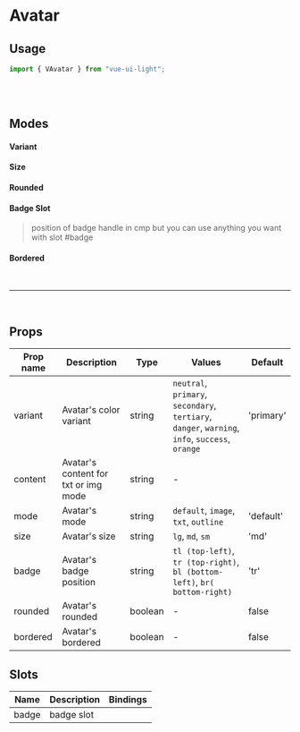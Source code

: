 # Avatar

## Usage

```js
import { VAvatar } from "vue-ui-light";
```

<br/>
<br/>

## Modes

<example>
<template v-slot:preview>
<v-row class="flex flex-row gap-8 items-center">
	<div class="flex flex-col gap-8 items-center">
	    <v-avatar />
	</div>
	<div class="flex flex-col gap-8 items-center">
	    <v-avatar content="al" mode="txt" />
	</div>
	<div class="flex flex-col gap-8 items-center">
	    <v-avatar content="https://cdn.discordapp.com/attachments/719621674965663817/983572069860130886/Image.png" mode="img" />
	</div>
	<div class="flex flex-col gap-8 items-center">
	    <v-avatar mode="outline" />
	</div>
</v-row>
</template>
<template v-slot:source>

```html
<v-avatar />
<v-avatar content="al" mode="txt" />
<v-avatar :content="imgSrc" mode="img" />
<v-avatar mode="outline" />
```

</template>
</example>

#### Variant

<example>
<template v-slot:preview>
<v-row class="flex flex-row gap-8 items-center">
	<div class="flex flex-col gap-8 items-center">
	    <v-avatar variant="tertiary" content="al" mode="txt" size="lg" />
	    <v-avatar variant="tertiary" content="al" mode="txt" size="md" />
	    <v-avatar variant="tertiary" content="al" mode="txt" size="sm" />
	</div>
	<div class="flex flex-col gap-8 items-center">
	    <v-avatar variant="secondary" content="al" mode="txt" size="lg" />
	    <v-avatar variant="secondary" content="al" mode="txt" size="md" />
	    <v-avatar variant="secondary" content="al" mode="txt" size="sm" />
	</div>
	<div class="flex flex-col gap-8 items-center">
	    <v-avatar variant="orange" content="al" mode="txt" size="lg" />
	    <v-avatar variant="orange" content="al" mode="txt" size="md" />
	    <v-avatar variant="orange" content="al" mode="txt" size="sm" />
	</div>
	<div class="flex flex-col gap-8 items-center">
	    <v-avatar variant="primary" content="al" mode="txt" size="lg" />
	    <v-avatar variant="primary" content="al" mode="txt" size="md" />
	    <v-avatar variant="primary" content="al" mode="txt" size="sm" />
	</div>
	<div class="flex flex-col gap-8 items-center">
	    <v-avatar variant="danger" content="al" mode="txt" size="lg" />
	    <v-avatar variant="danger" content="al" mode="txt" size="md" />
	    <v-avatar variant="danger" content="al" mode="txt" size="sm" />
	</div>
</v-row>
</template>
<template v-slot:source>

```html
<v-avatar variant="tertiary" content="al" mode="txt" size="lg" />

<v-avatar variant="secondary" content="al" mode="txt" size="lg" />

<v-avatar variant="orange" content="al" mode="txt" size="lg" />

<v-avatar variant="primary" content="al" mode="txt" size="lg" />

<v-avatar variant="danger" content="al" mode="txt" size="lg" />
```

</template>
</example>

#### Size

<example>
<template v-slot:preview>
<v-row class="flex flex-row gap-8 items-center">
	<div class="flex flex-col gap-8 items-center">
	    <v-avatar size="lg" />
	    <v-avatar size="md" />
	    <v-avatar size="sm" />
	</div>
	<div class="flex flex-col gap-8 items-center">
	    <v-avatar variant="orange" content="al" mode="txt" size="lg" />
	    <v-avatar variant="orange" content="al" mode="txt" size="md" />
	    <v-avatar variant="orange" content="al" mode="txt" size="sm" />
	</div>
	<div class="flex flex-col gap-8 items-center">
	    <v-avatar variant="tertiary" content="https://cdn.discordapp.com/attachments/719621674965663817/983572069860130886/Image.png" mode="img" size="lg" />
	    <v-avatar variant="tertiary" content="https://cdn.discordapp.com/attachments/719621674965663817/983572069860130886/Image.png" mode="img" size="md" />
	    <v-avatar variant="tertiary" content="https://cdn.discordapp.com/attachments/719621674965663817/983572069860130886/Image.png" mode="img" size="sm" />
	</div>
	<div class="flex flex-col gap-8 items-center">
	    <v-avatar mode="outline" size="lg" />
	    <v-avatar mode="outline" size="md" />
	    <v-avatar mode="outline" size="sm" />
	</div>
</v-row>
</template>
<template v-slot:source>

```html
<v-avatar size="lg" />
<v-avatar size="md" />
<v-avatar size="sm" />

<v-avatar variant="orange" content="al" mode="txt" size="lg" />
<v-avatar variant="orange" content="al" mode="txt" size="md" />
<v-avatar variant="orange" content="al" mode="txt" size="sm" />

<v-avatar variant="tertiary" content="imgSrc" mode="img" size="lg" />
<v-avatar variant="tertiary" content="imgSrc" mode="img" size="md" />
<v-avatar variant="tertiary" content="imgSrc" mode="img" size="sm" />

<v-avatar mode="outline" size="lg" />
<v-avatar mode="outline" size="md" />
<v-avatar mode="outline" size="sm" />
```

</template>
</example>

#### Rounded

<example>
<template v-slot:preview>
<v-row class="flex flex-row gap-8 items-center">
	<div class="flex flex-col gap-8 items-center">
	    <v-avatar rounded size="lg" />
	    <v-avatar rounded size="md" />
	    <v-avatar rounded size="sm" />
	</div>
	<div class="flex flex-col gap-8 items-center">
	    <v-avatar rounded variant="danger" content="al" mode="txt" size="lg" />
	    <v-avatar rounded variant="danger" content="al" mode="txt" size="md" />
	    <v-avatar rounded variant="danger" content="al" mode="txt" size="sm" />
	</div>
	<div class="flex flex-col gap-8 items-center">
	    <v-avatar rounded variant="tertiary" content="https://cdn.discordapp.com/attachments/719621674965663817/983572069558132817/Image_1.png" mode="img" size="lg" />
	    <v-avatar rounded variant="tertiary" content="https://cdn.discordapp.com/attachments/719621674965663817/983572069558132817/Image_1.png" mode="img" size="md" />
	    <v-avatar rounded variant="tertiary" content="https://cdn.discordapp.com/attachments/719621674965663817/983572069558132817/Image_1.png" mode="img" size="sm" />
	</div>
	<div class="flex flex-col gap-8 items-center">
	    <v-avatar rounded mode="outline" size="lg" />
	    <v-avatar rounded mode="outline" size="md" />
	    <v-avatar rounded mode="outline" size="sm" />
	</div>
</v-row>
</template>
<template v-slot:source>

```html
<v-avatar rounded size="lg" />
<v-avatar rounded size="md" />
<v-avatar rounded size="sm" />

<v-avatar rounded variant="danger" content="al" mode="txt" size="lg" />
<v-avatar rounded variant="danger" content="al" mode="txt" size="md" />
<v-avatar rounded variant="danger" content="al" mode="txt" size="sm" />

<v-avatar rounded variant="info" content="imgSrc" mode="img" size="lg" />
<v-avatar rounded variant="info" content="imgSrc" mode="img" size="md" />
<v-avatar rounded variant="info" content="imgSrc" mode="img" size="sm" />

<v-avatar rounded mode="outline" size="lg" />
<v-avatar rounded mode="outline" size="md" />
<v-avatar rounded mode="outline" size="sm" />
```

</template>
</example>

#### Badge Slot

> position of badge handle in cmp but you can use anything you want with slot #badge

<example>
<template v-slot:preview>
<v-row class="flex flex-row gap-8 items-center">
	<div class="flex flex-col gap-8 items-center">
		<v-avatar badge="tr" size="lg">
		    <template #badge>
		        <div class="h-4 w-4 rounded-full bg-red-500" />
		    </template>
		</v-avatar>
		<v-avatar badge="tr">
		    <template #badge>
		        <div class="h-4 w-4 rounded-full bg-red-500" />
		    </template>
		</v-avatar>
		<v-avatar badge="tr" size="sm">
		    <template #badge>
		        <div class="h-3 w-3 rounded-full bg-red-500" />
		    </template>
		</v-avatar>
    </div>
    <div class="flex flex-col gap-8 items-center">
		<v-avatar variant="tertiary" content="https://cdn.discordapp.com/attachments/719621674965663817/983572069860130886/Image.png" mode="img" badge="br" size="lg">
		    <template #badge>
		        <div class="h-5 w-5 rounded-full bg-success-700 border-solid border-[3px] border-white" />
		    </template>
		</v-avatar>
		<v-avatar variant="tertiary" content="https://cdn.discordapp.com/attachments/719621674965663817/983572069860130886/Image.png" mode="img" badge="br">
		    <template #badge>
		        <div class="h-4 w-4 rounded-full bg-success-700 border-solid border-2 border-white" />
		    </template>
		</v-avatar>
		<v-avatar variant="tertiary" content="https://cdn.discordapp.com/attachments/719621674965663817/983572069860130886/Image.png" mode="img" badge="br" size="sm">
		    <template #badge>
		        <div class="h-3 w-3 rounded-full bg-success-700 border-solid border border-white" />
		    </template>
		</v-avatar>
    </div>
    <div class="flex flex-col gap-8 items-center">
		<v-avatar variant="tertiary" rounded content="https://cdn.discordapp.com/attachments/719621674965663817/983572069558132817/Image_1.png" mode="img" badge="tr" size="lg">
		    <template #badge>
		        <div class="h-5 w-5 rounded-full bg-blue-700 border-solid border-[3px] border-white" />
		    </template>
		</v-avatar>
		<v-avatar variant="tertiary" rounded content="https://cdn.discordapp.com/attachments/719621674965663817/983572069558132817/Image_1.png" mode="img" badge="tr">
		    <template #badge>
		        <div class="h-4 w-4 rounded-full bg-blue-700 border-solid border-2 border-white" />
		    </template>
		</v-avatar>
		<v-avatar variant="tertiary" rounded content="https://cdn.discordapp.com/attachments/719621674965663817/983572069558132817/Image_1.png" mode="img" badge="tr" size="sm">
		    <template #badge>
		        <div class="h-3 w-3 rounded-full bg-blue-700 border-solid border border-white" />
		    </template>
		</v-avatar>
    </div>
</v-row>
</template>
<template v-slot:source>

```html
<v-avatar badge="tr" size="lg">
  <template #badge>
    <div class="h-4 w-4 rounded-full bg-red-500" />
  </template>
</v-avatar>
and ...

<v-avatar variant="tertiary" :content="imgSrc" mode="img" badge="br" size="lg">
  <template #badge>
    <div
      class="h-5 w-5 rounded-full bg-success-700 border-solid border-[3px] border-white"
    />
  </template>
</v-avatar>
and ...

<v-avatar
  variant="tertiary"
  rounded
  :content="imgSrc2"
  mode="img"
  badge="tr"
  size="lg"
>
  <template #badge>
    <div
      class="h-5 w-5 rounded-full bg-blue-700 border-solid border-[3px] border-white"
    />
  </template>
</v-avatar>
and ...
```

</template>
</example>

#### Bordered

<example>
<template v-slot:preview>
<v-row class="flex flex-row gap-8 items-center">
			<div class="flex flex-col gap-8 items-center">
                <v-avatar bordered rounded size="lg" />
                <v-avatar bordered rounded size="md" />
                <v-avatar bordered rounded size="sm" />
            </div>
            <div class="flex flex-col gap-8 items-center">
                <v-avatar bordered variant="orange" content="al" mode="txt" size="lg" />
                <v-avatar bordered variant="orange" content="al" mode="txt" size="md" />
                <v-avatar bordered variant="orange" content="al" mode="txt" size="sm" />
            </div>
            <div class="flex flex-col gap-8 items-center">
                <v-avatar bordered rounded variant="tertiary" content="https://cdn.discordapp.com/attachments/719621674965663817/983572069860130886/Image.png" mode="img" size="lg" />
                <v-avatar bordered rounded variant="tertiary" content="https://cdn.discordapp.com/attachments/719621674965663817/983572069860130886/Image.png" mode="img" size="md" />
                <v-avatar bordered rounded variant="tertiary" content="https://cdn.discordapp.com/attachments/719621674965663817/983572069860130886/Image.png" mode="img" size="sm" />
            </div>
</v-row>
</template>
<template v-slot:source>

```html
<v-avatar bordered rounded size="lg" />
<v-avatar bordered rounded size="md" />
<v-avatar bordered rounded size="sm" />

<v-avatar bordered variant="orange" content="al" mode="txt" size="lg" />
<v-avatar bordered variant="orange" content="al" mode="txt" size="md" />
<v-avatar bordered variant="orange" content="al" mode="txt" size="sm" />

<v-avatar
  bordered
  rounded
  variant="tertiary"
  :content="imgSrc"
  mode="img"
  size="lg"
/>
<v-avatar
  bordered
  rounded
  variant="tertiary"
  :content="imgSrc"
  mode="img"
  size="md"
/>
<v-avatar
  bordered
  rounded
  variant="tertiary"
  :content="imgSrc"
  mode="img"
  size="sm"
/>
```

</template>
</example>

<br/>
<hr/>
<br/>

## Props

| Prop name | Description                          | Type    | Values                                                                                          | Default   |
| --------- | ------------------------------------ | ------- | ----------------------------------------------------------------------------------------------- | --------- |
| variant   | Avatar's color variant               | string  | `neutral`, `primary`, `secondary`, `tertiary`, `danger`, `warning`, `info`, `success`, `orange` | 'primary' |
| content   | Avatar's content for txt or img mode | string  | -                                                                                               |           |
| mode      | Avatar's mode                        | string  | `default`, `image`, `txt`, `outline`                                                            | 'default' |
| size      | Avatar's size                        | string  | `lg`, `md`, `sm`                                                                                | 'md'      |
| badge     | Avatar's badge position              | string  | `tl (top-left)`, `tr (top-right)`, `bl (bottom-left)`, `br( bottom-right)`                      | 'tr'      |
| rounded   | Avatar's rounded                     | boolean | -                                                                                               | false     |
| bordered  | Avatar's bordered                    | boolean | -                                                                                               | false     |

## Slots

| Name  | Description | Bindings |
| ----- | ----------- | -------- |
| badge | badge slot  |          |

